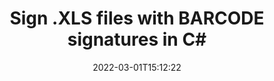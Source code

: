 ---
############################# Static ############################
layout: "auto-gen"
date: 2022-03-01T15:12:22
draft: false
otherformats: pdf doc docx docm dot dotm dotx odt ott rtf xlsx xlsm xlsb csv ods ots xltx xltm ppt pptx pps ppsx odp otp potx potm pptm ppsm png jpg bmp gif tif tiff svg webp wmf
breadcrumb: Create  BARCODE signature on XLS for C#

############################# Head ############################
head_title: "Adding BARCODE signatures in a XLS file with C#"
head_description: "Put BARCODE Signature on XLS file for .NET using a few lines of code. Use the GroupDocs Document Signature API to sign dozens file formats."

############################# Header ############################
title: "Sign .XLS files with BARCODE signatures in C#"
description: "How to add BARCODE Signature with a few lines of .NET code"
bg_image: "https://cms.admin.containerize.com/templates/aspose/App_Themes/V3/images/bg/header1.png"
bg_overlay: false
button:
    enable: true

############################# SubMenu ############################
submenu:
    enable: true

    left:
        img_alt: "GroupDocs.Signature for .NET"
        image: "https://cms.admin.containerize.com/templates/groupdocs/images/product-logos/90x90-noborder/groupdocs-signature-net.png"
        product: "GroupDocs.Signature"
        platform: ".NET"



############################# About ############################
about:
    enable: true
    title: "About GroupDocs.Signature for .NET API"
    content: |
        [GroupDocs.Signature for .NET](https://products.groupdocs.com/signature/net/) is a advanced .NET API to electronically sign digital documents using various signature types such as text, image, barcode, QR-code, stamp, form-field and metadata. Users can load, edit, validate, save, remove, preview and search digital signatures within PDF, Microsoft Word, Excel worksheets, PowerPoint presentations, Adobe Photoshop, metafiles and image file formats, with additional support for customizing signature properties as needed.
    

overview:
    enable: true
    title: "Overview API"
    content: |
        Sign your XLS files with BARCODE signatures using .NET easily. You can use just a couple of C# code lines in any platform of your choice like - Windows, Linux, macOS.
        You can put BARCODE on XLS file in a very convenient way and for free. Besides that it is possible to sign XLS files using advanced BARCODE options. 
        
        There are a lot of options features to sign XLS which you may use for your purposes:

        * BARCODE position on the page can be set up as absolutely as relatively;;
        * One BARCODE signature may be placed on specified pages of multi-page documents;;
        * A lot of additional signature features like color, size, border etc. are available..
        
        There are also saving options for signed XLS file:

        * after signing file might be saved with other supported format;
        * furthermore file can be encrypted with password or saved to memory stream.

        Signing XLS files with BARCODE provides vast amount opportunities for users. Moreover there is no need for any additional software installed - like MS Office, Open Office, Adobe Acrobat Reader etc.


############################# Steps ############################
steps:
    enable: true
    title_left: "Steps to sign XLS with BARCODE in C#"
    content_left: |
        [GroupDocs.Signature for .NET](https://products.groupdocs.com/signature/net/) provides ability to sign XLS documents with BARCODE signatures quick and easily.
        
        * Create an instance of Signature class providing XLS file supposed to signing as path or memory stream
        * Instantiate SignOptions class and set all demanded data.
        * Invoke the Signature.Sign passing output XLS file or memory stream

    title_right: "System Requirements"
    content_right: |
        Documents signing with GroupDocs.Signature for .NET can be performed in just a few simple steps. Our APIs are supported on all major platforms and operating systems. Before executing the code below, make sure you have the following prerequisites installed on your system.

        * Operating systems: Microsoft Windows, Linux, MacOS
        * Development environments: Microsoft Visual Studio, Xamarin, MonoDevelop
        * Frameworks: .NET Framework, .NET Standard, .NET Core, Mono
        * Get the latest GroupDocs.Signature for .NET from [Nuget](https://www.nuget.org/packages/groupdocs.signature)
         
    code: |
        ```csharp    
        
        // Set up input XLS file
        string filePath = "input.xls";
        // Set up output file
        string outputFilePath = "output.xls";

        // Instantiate Signature for input file
        using (GroupDocs.Signature.Signature signature = new GroupDocs.Signature.Signature(filePath))
        {
                // create barcode option with predefined barcode text
                BarcodeSignOptions options = new BarcodeSignOptions("JohnSmith")
                {
                    // setup Barcode encoding type
                    EncodeType = BarcodeTypes.PLANET,

                    // set signature position
                    Left = 50,
                    Top = 50,
                    Width = 200,
                    Height = 50
                };

                // sign XLS document
                SignResult result = signature.Sign(outputFilePath, options);
        }

        ```

demos:
    enable: true
    title: "Signing XLS documents with BARCODE Live Demo"
    content: |
       Sign XLS file with BARCODE signature right now by visiting the [GroupDocs.Signature App](https://products.groupdocs.app/signature/family) website. Free online demo waiting for you.

############################# More Formats ############################
more_formats:
    enable: true
    title: "Signing Other Document Formats with PLANET BARCODE using C#"
    content: |
        .NET PLANET BARCODE signatures management API for documents and images. Add PLANET BARCODE signatures to some of the popular file formats as stated below.
    format: 
        # format loop
        - name: "Add e-Signatures to PDF"
          link: "/signature/net/SIGN/BARCODE/PLANET-pdf/"
          description: "Adobe Portable Document Format"

        # format loop
        - name: "Add e-Signatures to DOC"
          link: "/signature/net/SIGN/BARCODE/PLANET-doc/"
          description: "Microsoft Word Document"

        # format loop
        - name: "Add e-Signatures to DOCX"
          link: "/signature/net/SIGN/BARCODE/PLANET-docx/"
          description: "Microsoft Word Open XML Document"

        # format loop
        - name: "Add e-Signatures to DOCM"
          link: "/signature/net/SIGN/BARCODE/PLANET-docm/"
          description: "Microsoft Word Macro-Enabled Document"

        # format loop
        - name: "Add e-Signatures to DOT"
          link: "/signature/net/SIGN/BARCODE/PLANET-dot/"
          description: "Microsoft Word Document Template"

        # format loop
        - name: "Add e-Signatures to DOTM"
          link: "/signature/net/SIGN/BARCODE/PLANET-dotm/"
          description: "Microsoft Word Macro-Enabled Template"

        # format loop
        - name: "Add e-Signatures to DOTX"
          link: "/signature/net/SIGN/BARCODE/PLANET-dotx/"
          description: "Word Open XML Document Template"

        # format loop
        - name: "Add e-Signatures to ODT"
          link: "/signature/net/SIGN/BARCODE/PLANET-odt/"
          description: "Open Document Text"

        # format loop
        - name: "Add e-Signatures to OTT"
          link: "/signature/net/SIGN/BARCODE/PLANET-ott/"
          description: "OpenDocument Text Template"

        # format loop
        - name: "Add e-Signatures to RTF"
          link: "/signature/net/SIGN/BARCODE/PLANET-rtf/"
          description: "Rich text format"

        # format loop
        - name: "Add e-Signatures to XLS"
          link: "/signature/net/SIGN/BARCODE/PLANET-xls/"
          description: "Microsoft Excel Binary File Format"

        # format loop
        - name: "Add e-Signatures to XLSX"
          link: "/signature/net/SIGN/BARCODE/PLANET-xlsx/"
          description: "Microsoft Excel Open XML Spreadsheet"

        # format loop
        - name: "Add e-Signatures to XLSM"
          link: "/signature/net/SIGN/BARCODE/PLANET-xlsm/"
          description: "Microsoft Excel Macro-Enabled Spreadsheet"

        # format loop
        - name: "Add e-Signatures to XLSB"
          link: "/signature/net/SIGN/BARCODE/PLANET-xlsb/"
          description: "Microsoft Excel Binary Worksheet"

        # format loop
        - name: "Add e-Signatures to CSV"
          link: "/signature/net/SIGN/BARCODE/PLANET-csv/"
          description: "Comma-separated values Worksheet"

        # format loop
        - name: "Add e-Signatures to ODS"
          link: "/signature/net/SIGN/BARCODE/PLANET-ods/"
          description: "Open Document Spreadsheet"

        # format loop
        - name: "Add e-Signatures to OTS"
          link: "/signature/net/SIGN/BARCODE/PLANET-ots/"
          description: "OpenDocument Spreadsheet Template"

        # format loop
        - name: "Add e-Signatures to XLTX"
          link: "/signature/net/SIGN/BARCODE/PLANET-xltx/"
          description: "Microsoft Excel template"

        # format loop
        - name: "Add e-Signatures to XLTM"
          link: "/signature/net/SIGN/BARCODE/PLANET-xltm/"
          description: "Microsoft Excel macro-enabled template"

        # format loop
        - name: "Add e-Signatures to PPT"
          link: "/signature/net/SIGN/BARCODE/PLANET-ppt/"
          description: "PowerPoint Presentation"

        # format loop
        - name: "Add e-Signatures to PPTX"
          link: "/signature/net/SIGN/BARCODE/PLANET-pptx/"
          description: "PowerPoint Open XML Presentation"

        # format loop
        - name: "Add e-Signatures to PPS"
          link: "/signature/net/SIGN/BARCODE/PLANET-pps/"
          description: "Microsoft PowerPoint 97-2003 Slide Show"

        # format loop
        - name: "Add e-Signatures to PPSX"
          link: "/signature/net/SIGN/BARCODE/PLANET-ppsx/"
          description: "PowerPoint Open XML Slide Show"                              

        # format loop
        - name: "Add e-Signatures to ODP"
          link: "/signature/net/SIGN/BARCODE/PLANET-odp/"
          description: "OpenDocument Presentation"

        # format loop
        - name: "Add e-Signatures to OTP"
          link: "/signature/net/SIGN/BARCODE/PLANET-otp/"
          description: "OpenDocument Presentation Template"

        # format loop
        - name: "Add e-Signatures to POTX"
          link: "/signature/net/SIGN/BARCODE/PLANET-potx/"
          description: "PowerPoint template presentation" 

        # format loop
        - name: "Add e-Signatures to POTM"
          link: "/signature/net/SIGN/BARCODE/PLANET-potm/"
          description: "PowerPoint template with support for Macros" 
          
        # format loop
        - name: "Add e-Signatures to PPTM"
          link: "/signature/net/SIGN/BARCODE/PLANET-pptm/"
          description: "PowerPoint macro-enabled Presentation" 

        # format loop
        - name: "Add e-Signatures to PPSM"
          link: "/signature/net/SIGN/BARCODE/PLANET-ppsm/"
          description: "PowerPoint Macro-enabled Slide Show" 

        # format loop
        - name: "Add e-Signatures to PNG"
          link: "/signature/net/SIGN/BARCODE/PLANET-png/"
          description: "Portable Network Graphic"

        # format loop
        - name: "Add e-Signatures to JPG"
          link: "/signature/net/SIGN/BARCODE/PLANET-jpg/"
          description: "JPEG Image"

        # format loop
        - name: "Add e-Signatures to BMP"
          link: "/signature/net/SIGN/BARCODE/PLANET-bmp/"
          description: "Bitmap File Format"

        # format loop
        - name: "Add e-Signatures to GIF"
          link: "/signature/net/SIGN/BARCODE/PLANET-gif/"
          description: "Graphics Interchange Format"

        # format loop
        - name: "Add e-Signatures to TIFF"
          link: "/signature/net/SIGN/BARCODE/PLANET-tif/"
          description: "Tagged Image File Format"

        # format loop
        - name: "Add e-Signatures to SVG"
          link: "/signature/net/SIGN/BARCODE/PLANET-svg/"
          description: "Scalable Vector Graphics"

        # format loop
        - name: "Add e-Signatures to WEBP"
          link: "/signature/net/SIGN/BARCODE/PLANET-webp/"
          description: "WebP Image"

        # format loop
        - name: "Add e-Signatures to WMF"
          link: "/signature/net/SIGN/BARCODE/PLANET-wmf/"
          description: "Windows Metafile"       
       
back_to_top:
    enable: true
---